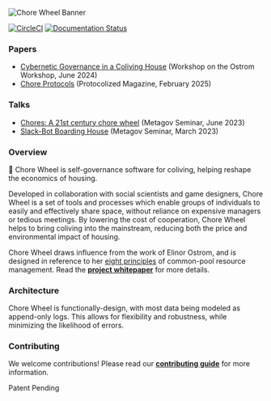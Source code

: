 ![Chore Wheel Banner](https://github.com/user-attachments/assets/5d718ce8-c18d-4dc2-951a-03658722d5ff)

[![CircleCI](https://dl.circleci.com/status-badge/img/gh/zaratanDotWorld/choreWheel/tree/master.svg?style=svg)](https://dl.circleci.com/status-badge/redirect/gh/zaratanDotWorld/choreWheel/tree/master) [![Documentation Status](https://readthedocs.org/projects/mirror/badge/?version=latest)](https://docs.chorewheel.zaratan.world/en/latest/?badge=latest)

### Papers
- [Cybernetic Governance in a Coliving House](https://papers.ssrn.com/sol3/papers.cfm?abstract_id=4856267) (Workshop on the Ostrom Workshop, June 2024)
- [Chore Protocols](https://protocolized.summerofprotocols.com/p/chore-protocols) (Protocolized Magazine, February 2025)

### Talks
- [Chores: A 21st century chore wheel](https://docs.google.com/presentation/d/1PcS42tksxbKC1MZDEbaWkzOAkOH88mPbcCnf0RR5CM0/edit?usp=sharing) (Metagov Seminar, June 2023)
- [Slack-Bot Boarding House](https://docs.google.com/presentation/d/1qnnFlv15heegRqlcoAHb6svTdcjtRcC_vIw5qtlqAfw/edit?usp=sharing) (Metagov Seminar, March 2023)

### Overview

🔆 Chore Wheel is self-governance software for coliving, helping reshape the economics of housing.

Developed in collaboration with social scientists and game designers, Chore Wheel is a set of tools and processes which enable groups of individuals to easily and effectively share space, without reliance on expensive managers or tedious meetings. By lowering the cost of cooperation, Chore Wheel helps to bring coliving into the mainstream, reducing both the price and environmental impact of housing.

Chore Wheel draws influence from the work of Elinor Ostrom, and is designed in reference to her [eight principles](https://en.wikipedia.org/wiki/Elinor_Ostrom#Design_principles_for_Common_Pool_Resource_(CPR)_institution) of common-pool resource management. Read the **[project whitepaper](https://kronosapiens.github.io/papers/mirror.pdf)** for more details.

### Architecture

Chore Wheel is functionally-design, with most data being modeled as append-only logs. This allows for flexibility and robustness, while minimizing the likelihood of errors.

### Contributing

We welcome contributions! Please read our **[contributing guide](https://docs.chorewheel.zaratan.world/en/latest/development/contributing.html)** for more information.

Patent Pending
